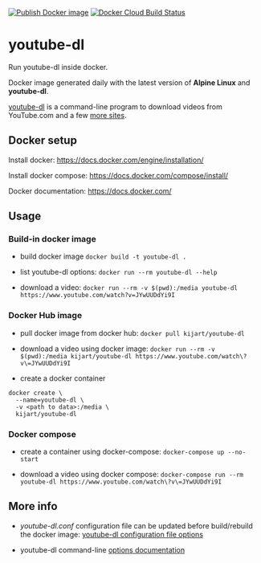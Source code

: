 [![Publish Docker image](https://github.com/kijart/docker-youtube-dl/actions/workflows/docker-hub-image-publish.yml/badge.svg)](https://github.com/kijart/docker-youtube-dl/actions/workflows/docker-hub-image-publish.yml) [![Docker Cloud Build Status](https://img.shields.io/docker/cloud/build/kijart/youtube-dl.svg)](https://hub.docker.com/r/kijart/youtube-dl)

# youtube-dl

Run youtube-dl inside docker.

Docker image generated daily with the latest version of **Alpine Linux** and **youtube-dl**.

[youtube-dl](http://rg3.github.io/youtube-dl/) is a command-line program to download videos from YouTube.com and a few [more sites](http://rg3.github.io/youtube-dl/supportedsites.html).

## Docker setup

Install docker: <https://docs.docker.com/engine/installation/>

Install docker compose: <https://docs.docker.com/compose/install/>

Docker documentation: <https://docs.docker.com/>

## Usage

### Build-in docker image

- build docker image `docker build -t youtube-dl .`

- list youtube-dl options: `docker run --rm youtube-dl --help`

- download a video: `docker run --rm -v $(pwd):/media youtube-dl https://www.youtube.com/watch?v=JYwUUDdYi9I`

### Docker Hub image

- pull docker image from docker hub: `docker pull kijart/youtube-dl`

- download a video using docker image: `docker run --rm -v $(pwd):/media kijart/youtube-dl https://www.youtube.com/watch\?v\=JYwUUDdYi9I`

- create a docker container

```
docker create \
  --name=youtube-dl \
  -v <path to data>:/media \
  kijart/youtube-dl
```

### Docker compose

- create a container using docker-compose: `docker-compose up --no-start`

- download a video using docker compose: `docker-compose run --rm youtube-dl https://www.youtube.com/watch\?v\=JYwUUDdYi9I`

## More info

- _youtube-dl.conf_ configuration file can be updated before build/rebuild the docker image: [youtube-dl configuration file options](https://github.com/rg3/youtube-dl#configuration)

- youtube-dl command-line [options documentation](https://github.com/rg3/youtube-dl#options)
